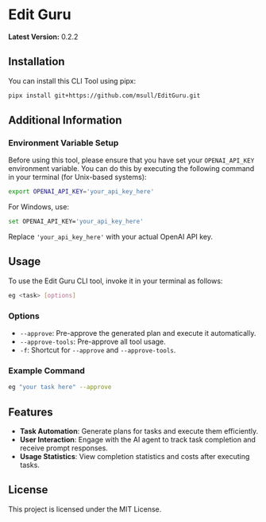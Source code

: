 # Edit Guru

**Latest Version:** 0.2.2

## Installation

You can install this CLI Tool using pipx:

```bash
pipx install git+https://github.com/msull/EditGuru.git
```

## Additional Information

### Environment Variable Setup

Before using this tool, please ensure that you have set your `OPENAI_API_KEY` environment variable. You can do this by
executing the following command in your terminal (for Unix-based systems):

```bash
export OPENAI_API_KEY='your_api_key_here'
```

For Windows, use:

```bash
set OPENAI_API_KEY='your_api_key_here'
```

Replace `'your_api_key_here'` with your actual OpenAI API key.

## Usage

To use the Edit Guru CLI tool, invoke it in your terminal as follows:

```bash
eg <task> [options]
```

### Options

- `--approve`: Pre-approve the generated plan and execute it automatically.
- `--approve-tools`: Pre-approve all tool usage.
- `-f`: Shortcut for `--approve` and `--approve-tools`.

### Example Command

```bash
eg "your task here" --approve
```

## Features

- **Task Automation**: Generate plans for tasks and execute them efficiently.
- **User Interaction**: Engage with the AI agent to track task completion and receive prompt responses.
- **Usage Statistics**: View completion statistics and costs after executing tasks.

## License

This project is licensed under the MIT License.
